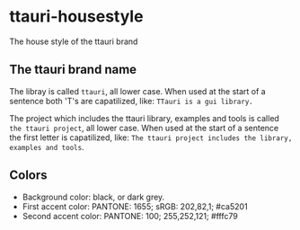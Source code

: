 ttauri-housestyle
=================
The house style of the ttauri brand

The ttauri brand name
---------------------
The libray is called `ttauri`, all lower case. When used at the start of a sentence
both 'T's are capatilized, like: `TTauri is a gui library.`

The project which includes the ttauri library, examples and tools is called `the ttauri project`,
all lower case. When used at the start of a sentence the first letter is capatilized, like:
`The ttauri project includes the library, examples and tools`.

Colors
------
 - Background color: black, or dark grey.
 - First accent color: PANTONE: 1655; sRGB: 202,82,1; #ca5201
 - Second accent color: PANTONE: 100; 255,252,121; #fffc79

